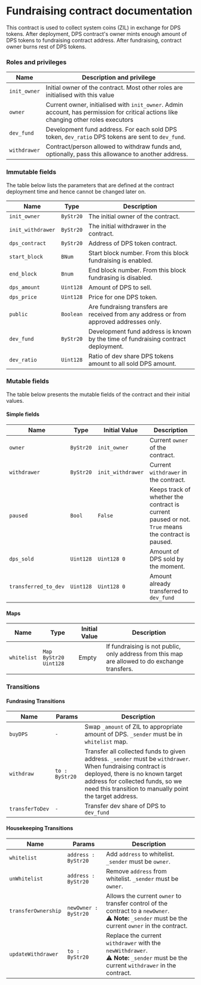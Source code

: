 # Fundraising contract documentation

This contract is used to collect system coins (ZIL) in exchange for DPS tokens.
After deployment, DPS contract's owner mints enough amount of DPS tokens to fundraising contract address.
After fundraising, contract owner burns rest of DPS tokens.

### Roles and privileges

| Name | Description and privilege |
|--|--|
| `init_owner`      | Initial owner of the contract. Most other roles are initialised with this value |
| `owner`           | Current owner, initialised with `init_owner`. Admin account, has permission for critical actions like changing other roles executors |
| `dev_fund`        | Development fund address. For each sold DPS token, `dev_ratio` DPS tokens are sent to `dev_fund`. |
| `withdrawer`      | Contract/person allowed to withdraw funds and, optionally, pass this allowance to another address. |

### Immutable fields

The table below lists the parameters that are defined at the contract deployment time and hence cannot be changed later on.

| Name | Type | Description |
|--|--|--|
|`init_owner`   | `ByStr20` | The initial owner of the contract. |
|`init_withdrawer`|`ByStr20`| The initial withdrawer in the contract. |
|`dps_contract` | `ByStr20` | Address of DPS token contract. |
|`start_block`  | `BNum`    | Start block number. From this block fundraising is enabled. |
|`end_block`    | `Bnum`    | End block number. From this block fundrasing is disabled. |
|`dps_amount`   | `Uint128` | Amount of DPS to sell. |
|`dps_price`    | `Uint128` | Price for one DPS token. |
|`public`       | `Boolean` | Are fundraisng transfers are received from any address or from approved addresses only. |
|`dev_fund`     | `ByStr20` | Development fund address is known by the time of fundraising contract deployment. |
|`dev_ratio`    | `Uint128` | Ratio of dev share DPS tokens amount to all sold DPS amount.

### Mutable fields

The table below presents the mutable fields of the contract and their initial values.

#### Simple fields

| Name | Type | Initial Value |Description |
|--|--|--|--|
|`owner`        | `ByStr20` | `init_owner`  | Current `owner` of the contract. |
|`withdrawer`   | `ByStr20` | `init_withdrawer` | Current `withdrawer` in the contract. |
|`paused`       | `Bool`    | `False`       | Keeps track of whether the contract is current paused or not. `True` means the contract is paused. |
|`dps_sold`     | `Uint128` | `Uint128 0`  | Amount of DPS sold by the moment. |
|`transferred_to_dev`| `Uint128` | `Uint128 0` | Amount already transferred to `dev_fund` |

#### Maps

| Name | Type | Initial Value |Description |
|--|--|--|--|
|`whitelist`          | `Map ByStr20 Uint128` | Empty | If fundraising is not public, only address from this map are allowed to do exchange transfers. |

### Transitions

#### Fundrasing Transitions
| Name | Params | Description |
|--|--|--|
|`buyDPS`| `-` | Swap `_amount` of ZIL to appropriate amount of DPS. `_sender` must be in `whitelist` map. |
|`withdraw`| `to : ByStr20` | Transfer all collected funds to given address. `_sender` must be `withdrawer`. When fundraising contract is deployed, there is no known target address for collected funds, so we need this transition to manually point the target address. |
|`transferToDev`| `-` | Transfer dev share of DPS to `dev_fund` |

#### Housekeeping Transitions

| Name | Params | Description |
|--|--|--|
|`whitelist`| `address : ByStr20` | Add `address` to whitelist. `_sender` must be `owner`. |
|`unWhitelist`| `address : ByStr20` | Remove `address` from whitelist. `_sender` must be `owner`. |
|`transferOwnership`|`newOwner : ByStr20`|Allows the current `owner` to transfer control of the contract to a `newOwner`. <br>  :warning: **Note:** `_sender` must be the current `owner` in the contract.  |
|`updateWithdrawer`| `to : ByStr20` | Replace the current `withdrawer` with the `newWithdrawer`. <br>  :warning: **Note:** `_sender` must be the current `withdrawer` in the contract. |
